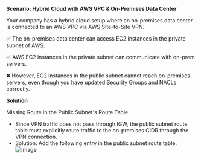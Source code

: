 **Scenario: Hybrid Cloud with AWS VPC & On-Premises Data Center**

Your company has a hybrid cloud setup where an on-premises data center is connected to an AWS VPC via AWS Site-to-Site VPN.

✅ The on-premises data center can access EC2 instances in the private subnet of AWS.

✅ AWS EC2 instances in the private subnet can communicate with on-prem servers.

❌ However, EC2 instances in the public subnet cannot reach on-premises servers, even though you have updated Security Groups and NACLs correctly.


**Solution**

Missing Route in the Public Subnet's Route Table
- Since VPN traffic does not pass through IGW, the public subnet route table must explicitly route traffic to the on-premises CIDR through the VPN connection.
- Solution: Add the following entry in the public subnet route table:
![image](https://github.com/user-attachments/assets/e7a0f909-4595-4965-8a01-13b4700329ed)
